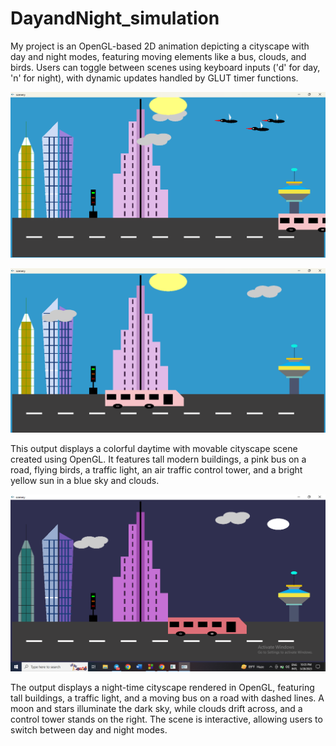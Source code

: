 # DayandNight_simulation
My project is an OpenGL-based 2D animation depicting a cityscape with day and night modes, featuring moving elements like a bus, clouds, and birds. Users can toggle between scenes using keyboard inputs ('d' for day, 'n' for night), with dynamic updates handled by GLUT timer functions.

![image alt](https://github.com/Fowzia15/DayandNight_simulation/blob/05c2ecfccb7d3906b3fc4fa89d830aa59f443596/Screenshot%202025-04-29%20165037.png)

![image alt](https://github.com/Fowzia15/DayandNight_simulation/blob/69edfa698c4978bfa2744cf4d43a195e4bc3e528/outputimage2.png)

This output displays a colorful daytime with movable cityscape scene created using OpenGL. It features tall modern buildings, a pink bus on a road, flying birds, a traffic light, an air traffic control tower, and a bright yellow sun in a blue sky and clouds.

![image alt](https://github.com/Fowzia15/DayandNight_simulation/blob/0a79386e3520e425176df3a739706f4265bb6c62/output3_nightview.png)

The output displays a night-time cityscape rendered in OpenGL, featuring tall buildings, a traffic light, and a moving bus on a road with dashed lines. A moon and stars illuminate the dark sky, while clouds drift across, and a control tower stands on the right. The scene is interactive, allowing users to switch between day and night modes.
